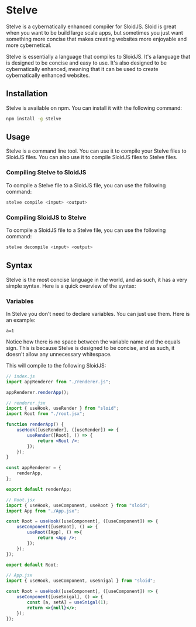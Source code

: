 # Stelve

Stelve is a cybernatically enhanced compiler for SloidJS. Sloid is great when you want to be build large scale apps, but sometimes you just want something more concise that makes creating websites more enjoyable and more cybernetical.

Stelve is essentially a language that compiles to SloidJS. It's a language that is designed to be concise and easy to use. It's also designed to be cybernatically enhanced, meaning that it can be used to create cybernatically enhanced websites.


## Installation

Stelve is available on npm. You can install it with the following command:

```bash
npm install -g stelve
```


## Usage

Stelve is a command line tool. You can use it to compile your Stelve files to SloidJS files. You can also use it to compile SloidJS files to Stelve files.

### Compiling Stelve to SloidJS

To compile a Stelve file to a SloidJS file, you can use the following command:

```bash
stelve compile <input> <output>
```

### Compiling SloidJS to Stelve

To compile a SloidJS file to a Stelve file, you can use the following command:

```bash
stelve decompile <input> <output>
```


## Syntax

Stelve is the most concise language in the world, and as such, it has a very simple syntax. Here is a quick overview of the syntax:

### Variables

In Stelve you don't need to declare variables. You can just use them. Here is an example:

```stelve
a=1
```

Notice how there is no space between the variable name and the equals sign. This is because Stelve is designed to be concise, and as such, it doesn't allow any unnecessary whitespace.

This will compile to the following SloidJS:

```js
// index.js
import appRenderer from "./renderer.js";

appRenderer.renderApp();

```

```jsx
// renderer.jsx
import { useHook, useRender } from "sloid";
import Root from "./root.jsx";

function renderApp() {
	useHook([useRender], ([useRender]) => {
		useRender([Root], () => {
			return <Root />;
		});
	});
}

const appRenderer = {
	renderApp,
};

export default renderApp;

```

```jsx
// Root.jsx
import { useHook, useComponent, useRoot } from "sloid";
import App from "./App.jsx";

const Root = useHook([useComponent], ([useComponent]) => {
	useComponent([useRoot], () => {
		useRoot([App], () =>{
			return <App />;
		});
	});
});

export default Root;

```

```jsx
// App.jsx
import { useHook, useComponent, useSnigal } from "sloid";

const Root = useHook([useComponent], ([useComponent]) => {
	useComponent([useSnigal], () => {
		const [a, setA] = useSnigal(1);
		return <>{null}</>;
	});
});

```

